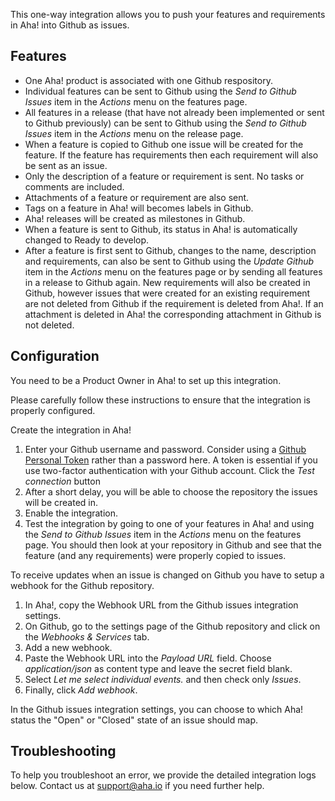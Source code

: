 This one-way integration allows you to push your features and requirements in Aha! into Github as issues. 

## Features

* One Aha! product is associated with one Github respository.
* Individual features can be sent to Github using the _Send to Github Issues_ item in the _Actions_ menu on the features page.
* All features in a release (that have not already been implemented or sent to Github previously) can be sent to Github using the _Send to Github Issues_ item in the _Actions_ menu on the release page.
* When a feature is copied to Github one issue will be created for the feature. If 
  the feature has requirements then each requirement will also be sent as an issue.
* Only the description of a feature or requirement is sent. No tasks or comments are included. 
* Attachments of a feature or requirement are also sent.
* Tags on a feature in Aha! will becomes labels in Github.
* Aha! releases will be created as milestones in Github.
* When a feature is sent to Github, its status in Aha! is automatically changed to Ready to develop.
* After a feature is first sent to Github, changes to the name, description and requirements, can also be sent to Github using the _Update Github_ item in the _Actions_ menu on the features page or by sending all features in a release to Github again. New requirements will also be created in Github, however issues that were created for an existing requirement are not deleted from Github if the requirement is deleted from Aha!. If an attachment is deleted in Aha! the corresponding attachment in Github is not deleted. 


## Configuration

You need to be a Product Owner in Aha! to set up this integration.

Please carefully follow these instructions to ensure that the integration is properly configured.

Create the integration in Aha!

1. Enter your Github username and password. Consider using a [Github Personal Token](https://help.github.com/articles/creating-an-access-token-for-command-line-use) rather than a password here. A token is essential if you use two-factor authentication with your Github account. Click the _Test connection_ button
2. After a short delay, you will be able to choose the repository the issues will be created in.
3. Enable the integration.
4. Test the integration by going to one of your features in Aha! and using the _Send to Github Issues_ item in the _Actions_ menu on the features page. You should then look at your repository in Github and see that the feature (and any requirements) were properly copied to issues. 

To receive updates when an issue is changed on Github you have to setup a webhook for the Github repository.

1. In Aha!, copy the Webhook URL from the Github issues integration settings.
2. On Github, go to the settings page of the Github repository and click on the _Webhooks & Services_ tab.
3. Add a new webhook.
4. Paste the Webhook URL into the _Payload URL_ field. Choose _application/json_ as content type and leave the secret field blank.
5. Select _Let me select individual events._ and then check only _Issues_.
6. Finally, click _Add webhook_.

In the Github issues integration settings, you can choose to which Aha! status the "Open" or "Closed" state of an issue should map.

## Troubleshooting

To help you troubleshoot an error, we provide the detailed integration logs below. Contact us at support@aha.io if you need further help.

